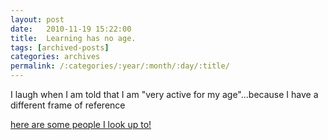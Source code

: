 ```yaml
---
layout: post
date:	2010-11-19 15:22:00
title:  Learning has no age.
tags: [archived-posts]
categories: archives
permalink: /:categories/:year/:month/:day/:title/
---
```

I laugh when I am told that I am "very active for my age"...because I have a different frame of reference

<a href="http://bangalore.citizenmatters.in/blogs/show_entry/2549"> here are some people I look up to! </a>
